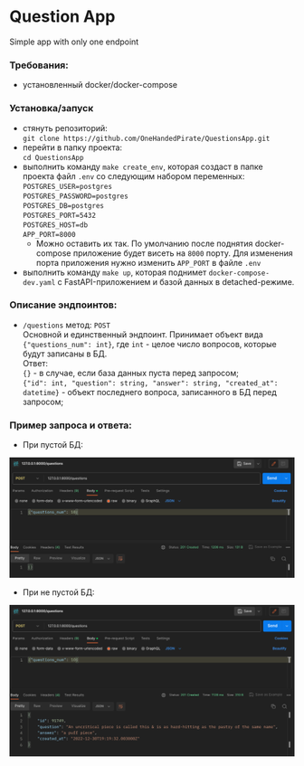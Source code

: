 # Question App
Simple app with only one endpoint

### Требования:
- установленный docker/docker-compose


### Установка/запуск

- стянуть репозиторий:<br>
    `git clone https://github.com/OneHandedPirate/QuestionsApp.git`
- перейти в папку проекта:<br>
    `cd QuestionsApp`
- выполнить команду `make create_env`, которая создаст в папке проекта файл `.env` со следующим набором переменных:<br>
    `POSTGRES_USER=postgres`<br>
    `POSTGRES_PASSWORD=postgres`<br>
    `POSTGRES_DB=postgres`<br>
    `POSTGRES_PORT=5432`<br>
    `POSTGRES_HOST=db`<br>
    `APP_PORT=8000`<br>
    - Можно оставить их так. По умолчанию после поднятия docker-compose приложение будет висеть на `8000` порту. Для изменения порта приложения нужно изменить `APP_PORT` в файле `.env`
- выполнить команду `make up`, которая поднимет `docker-compose-dev.yaml` c FastAPI-приложением и базой данных в detached-режиме.

### Описание эндпоинтов:
- `/questions` метод: `POST`<br>Основной и единственный эндпоинт. Принимает объект вида `{"questions_num": int}`, где `int` - целое число вопросов, которые будут записаны в БД.<br>Ответ:<br>`{}` - в случае, если база данных пуста перед запросом;<br> `{"id": int, "question": string, "answer": string, "created_at": datetime}` - объект последнего вопроса, записанного в БД перед запросом;


### Пример запроса и ответа:
- При пустой БД:

![empty_bd.png](images%2Fempty_bd.png)

- При не пустой БД:

![not_empty_db.png](images%2Fnot_empty_db.png)
